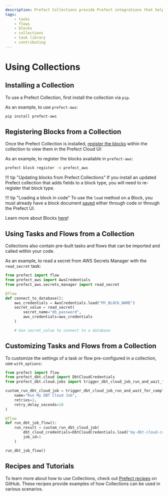 ```yaml
---
description: Prefect Collections provide Prefect integrations that help you build dataflows quickly.
tags:
    - tasks
    - flows
    - blocks
    - collections
    - task library
    - contributing
---
```


# Using Collections

## Installing a Collection

To use a Prefect Collection, first install the collection via `pip`.

As an example, to use `prefect-aws`:

```bash
pip install prefect-aws
```

## Registering Blocks from a Collection

Once the Prefect Collection is installed, [register the blocks](/concepts/blocks/#registering-blocks-for-use-in-the-prefect-ui) within the collection to view them in the Prefect Cloud UI:

As an example, to register the blocks available in `prefect-aws`:

```bash
prefect block register -m prefect_aws
```

!!! tip "Updating blocks from Prefect Collections"
    If you install an updated Prefect collection that adds fields to a block type, you will need to re-register that block type.

!!! tip "Loading a block in code"
    To use the `load` method on a Block, you must already have a block document [saved](/concepts/blocks/#saving-blocks) either through code or through the Prefect UI.

Learn more about Blocks [here](/concepts/blocks)!

## Using Tasks and Flows from a Collection

Collections also contain pre-built tasks and flows that can be imported and called within your code.

As an example, to read a secret from AWS Secrets Manager with the `read_secret` task:

```python
from prefect import flow
from prefect_aws import AwsCredentials
from prefect_aws.secrets_manager import read_secret

@flow
def connect_to_database():
    aws_credentials = AwsCredentials.load("MY_BLOCK_NAME")
    secret_value = read_secret(
        secret_name="db_password",
        aws_credentials=aws_credentials
    )

    # Use secret_value to connect to a database
```

## Customizing Tasks and Flows from a Collection

To customize the settings of a task or flow pre-configured in a collection, use `with_options`:
    
```python
from prefect import flow
from prefect_dbt.cloud import DbtCloudCredentials
from prefect_dbt.cloud.jobs import trigger_dbt_cloud_job_run_and_wait_for_completion

custom_run_dbt_cloud_job = trigger_dbt_cloud_job_run_and_wait_for_completion.with_options(
    name="Run My DBT Cloud Job",
    retries=2,
    retry_delay_seconds=10
)

@flow
def run_dbt_job_flow():
    run_result = custom_run_dbt_cloud_job(
        dbt_cloud_credentials=DbtCloudCredentials.load("my-dbt-cloud-credentials"),
        job_id=1
    )

run_dbt_job_flow()

``` 
## Recipes and Tutorials

To learn more about how to use Collections, check out [Prefect recipes](https://github.com/PrefectHQ/prefect-recipes#diving-deeper-) on GitHub. These recipes provide examples of how Collections can be used in various scenarios.
